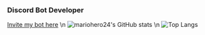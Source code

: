 ### Discord Bot Developer
<a href="https://bot.cow.futbol">Invite my bot here</a>
\n
![mariohero24's GitHub stats](https://github-readme-stats.vercel.app/api?username=mariohero24&show_icons=true&theme=tokyonight&count_private=true)
\n
![Top Langs](https://github-readme-stats.vercel.app/api/top-langs/?username=mariohero24&layout=compact&theme=tokyonight)
